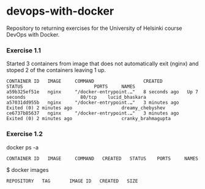 # devops-with-docker

Repository to returning exercises for the University of Helsinki course DevOps with Docker.

### Exercise 1.1

Started 3 containers from image that does not automatically exit (nginx) and stoped 2 of the containers leaving 1 up.

```
CONTAINER ID   IMAGE     COMMAND                  CREATED         STATUS                          PORTS     NAMES
a59b325ef51e   nginx     "/docker-entrypoint.…"   8 seconds ago   Up 7 seconds                    80/tcp    lucid_bhaskara
a57031dd955b   nginx     "/docker-entrypoint.…"   3 minutes ago   Exited (0) 2 minutes ago                  dreamy_chebyshev
ce6737b85637   nginx     "/docker-entrypoint.…"   3 minutes ago   Exited (0) 2 minutes ago                  cranky_brahmagupta
```

### Exercise 1.2

docker ps -a

```
CONTAINER ID   IMAGE     COMMAND   CREATED   STATUS    PORTS     NAMES
```

$ docker images
```
REPOSITORY   TAG       IMAGE ID   CREATED   SIZE
```
